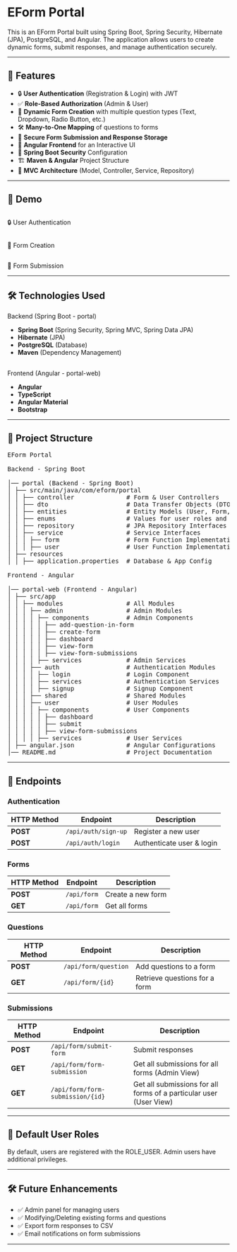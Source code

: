 # EForm Portal

This is an EForm Portal built using Spring Boot, Spring Security, Hibernate (JPA), PostgreSQL, and Angular. The application allows users to create dynamic forms, submit responses, and manage authentication securely.

---

## 🚀 Features

- 🔒 **User Authentication** (Registration & Login) with JWT
- ✅ **Role-Based Authorization** (Admin & User)
- 📝 **Dynamic Form Creation** with multiple question types (Text, Dropdown, Radio Button, etc.)
- 🛠 **Many-to-One Mapping** of questions to forms
- 📂 **Secure Form Submission and Response Storage**
- 🎨 **Angular Frontend** for an Interactive UI
- 🚀 **Spring Boot Security** Configuration
- 🏗 **Maven & Angular** Project Structure
- 📜 **MVC Architecture** (Model, Controller, Service, Repository)

---

## 🎨 Demo

## 
🔒 User Authentication


## 
📝 Form Creation


## 
📂 Form Submission


---

## 🛠 Technologies Used

Backend (Spring Boot - portal)

- **Spring Boot** (Spring Security, Spring MVC, Spring Data JPA)
- **Hibernate** (JPA)
- **PostgreSQL** (Database)
- **Maven** (Dependency Management)

## 
Frontend (Angular - portal-web)
- **Angular**
- **TypeScript**
- **Angular Material**
- **Bootstrap**

---

## 📂 Project Structure

<pre>
EForm Portal

Backend - Spring Boot

│── portal (Backend - Spring Boot)
│ ├── src/main/java/com/eform/portal
│ │ ├── controller              # Form & User Controllers
│ │ ├── dto                     # Data Transfer Objects (DTO)
│ │ ├── entities                # Entity Models (User, Form, Question, Submission)
│ │ ├── enums                   # Values for user roles and question types  
│ │ ├── repository              # JPA Repository Interfaces
│ │ ├── service                 # Service Interfaces
│ │ │ ├── form                  # Form Function Implementations
│ │ │ ├── user                  # User Function Implementations
│ ├── resources
│ │ ├── application.properties  # Database & App Config

Frontend - Angular
  
│── portal-web (Frontend - Angular)
│ ├── src/app
│ │ ├── modules                 # All Modules
│ │ │ ├── admin                 # Admin Modules
│ │ │ │ ├── components          # Admin Components
│ │ │ │ │ ├── add-question-in-form
│ │ │ │ │ ├── create-form
│ │ │ │ │ ├── dashboard
│ │ │ │ │ ├── view-form
│ │ │ │ │ ├── view-form-submissions
│ │ │ │ ├── services            # Admin Services
│ │ │ ├── auth                  # Authentication Modules
│ │ │ │ ├── login               # Login Component
│ │ │ │ ├── services            # Authentication Services
│ │ │ │ ├── signup              # Signup Component
│ │ │ ├── shared                # Shared Modules
│ │ │ ├── user                  # User Modules
│ │ │ │ ├── components          # User Components
│ │ │ │ │ ├── dashboard         
│ │ │ │ │ ├── submit
│ │ │ │ │ ├── view-form-submissions  
│ │ │ │ ├── services            # User Services
│ ├── angular.json              # Angular Configurations
│── README.md                   # Project Documentation
</pre>

---

## 📌 Endpoints

### Authentication
| HTTP Method | Endpoint             | Description                  |
|------------|----------------------|------------------------------|
| **POST**   | `/api/auth/sign-up`   | Register a new user         |
| **POST**   | `/api/auth/login`     | Authenticate user & login   |

### Forms
| HTTP Method | Endpoint            | Description                  |
|------------|----------------------|------------------------------|
| **POST**   | `/api/form`          | Create a new form           |
| **GET**    | `/api/form`          | Get all forms               |

### Questions
| HTTP Method | Endpoint                           | Description                  |
|------------|------------------------------------|------------------------------|
| **POST**   | `/api/form/question`              | Add questions to a form     |
| **GET**    | `/api/form/{id}`                  | Retrieve questions for a form |

### Submissions
| HTTP Method | Endpoint                            | Description                    |
|------------|-------------------------------------|--------------------------------|
| **POST**   | `/api/form/submit-form`            | Submit responses              |
| **GET**    | `/api/form/form-submission`        | Get all submissions for all forms (Admin View) |
| **GET**    | `/api/form/form-submission/{id}`   | Get all submissions for all forms of a particular user (User View) |

---

## 🔑 Default User Roles
By default, users are registered with the ROLE_USER. Admin users have additional privileges.

---

## 🛠 Future Enhancements
- ✅ Admin panel for managing users
- ✅ Modifying/Deleting existing forms and questions
- ✅ Export form responses to CSV
- ✅ Email notifications on form submissions

---
